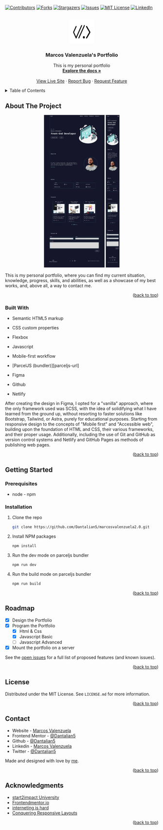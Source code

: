 <a name="readme-top"></a>

[![Contributors][contributors-shield]][contributors-url]
[![Forks][forks-shield]][forks-url]
[![Stargazers][stars-shield]][stars-url]
[![Issues][issues-shield]][issues-url]
[![MIT License][license-shield]][license-url]
[![LinkedIn][linkedin-shield]][linkedin-url]

<!-- PROJECT LOGO -->
<br />
<div align="center">
  <a href="https://github.com/Dantalian5/marcosvalenzuela2.0">
    <img src="src/assets/favicon/android-chrome-512x512.png" alt="Logo" width="80" height="80">
  </a>

<h3 align="center">Marcos Valenzuela's Portfolio</h3>

  <p align="center">
    This is my personal portfolio
    <br />
    <a href="https://github.com/Dantalian5/marcosvalenzuela2.0"><strong>Explore the docs »</strong></a>
    <br />
    <br />
    <a href="https://marcosvalenzuela.netlify.app">View Live Site</a>
    ·
    <a href="https://github.com/Dantalian5/marcosvalenzuela2.0/issues">Report Bug</a>
    ·
    <a href="https://github.com/Dantalian5/marcosvalenzuela2.0/issues">Request Feature</a>
  </p>
</div>

<!-- TABLE OF CONTENTS -->
<details>
  <summary>Table of Contents</summary>
  <ol>
    <li>
      <a href="#about-the-project">About The Project</a>
      <ul>
        <li><a href="#built-with">Built With</a></li>
      </ul>
    </li>
    <li>
      <a href="#getting-started">Getting Started</a>
      <ul>
        <li><a href="#prerequisites">Prerequisites</a></li>
        <li><a href="#installation">Installation</a></li>
      </ul>
    </li>
    <li><a href="#roadmap">Roadmap</a></li>
    <li><a href="#contributing">Contributing</a></li>
    <li><a href="#license">License</a></li>
    <li><a href="#contact">Contact</a></li>
    <li><a href="#acknowledgments">Acknowledgments</a></li>
  </ol>
</details>

<!-- ABOUT THE PROJECT -->

## About The Project

<div align="center" >
    <img src="./screenshot-desktop.jpg" alt="Logo" width="auto" height="500">
    <img src="./screenshot-mobile.jpg" alt="Logo" width="autoi" height="500">
</div>

This is my personal portfolio, where you can find my current situation, knowledge, progress, skills, and abilities, as well as a showcase of my best works, and, above all, a way to contact me.

<p align="right">(<a href="#readme-top">back to top</a>)</p>

### Built With

- Semantic HTML5 markup
- CSS custom properties
- Flexbox
- Javascript
- Mobile-first workflow
- [ParcelJS (bundler)][parceljs-url]

- Figma
- Github
- Netlify

After creating the design in Figma, I opted for a "vanilla" approach, where the only framework used was SCSS, with the idea of solidifying what I have learned from the ground up, without resorting to faster solutions like Bootstrap, Tailwind, or Astra, purely for educational purposes.
Starting from responsive design to the concepts of "Mobile first" and "Accessible web", building upon the foundation of HTML and CSS, their various frameworks, and their proper usage. Additionally, including the use of Git and GitHub as version control systems and Netlify and GitHub Pages as methods of publishing web pages.

<p align="right">(<a href="#readme-top">back to top</a>)</p>

<!-- GETTING STARTED -->

## Getting Started

### Prerequisites

- node - npm

### Installation

1. Clone the repo
   ```sh
   git clone https://github.com/Dantalian5/marcosvalenzuela2.0.git
   ```
2. Install NPM packages
   ```sh
   npm install
   ```
3. Run the dev mode on parceljs bundler
   ```js
   npm run dev
   ```
4. Run the build mode on parceljs bundler
   ```js
   npm run build
   ```

<p align="right">(<a href="#readme-top">back to top</a>)</p>

<!-- USAGE EXAMPLES -->

## Roadmap

- [x] Design the Portfolio
- [x] Program the Portfolio
  - [x] Html & Css
  - [x] Javascript Basic
  - [ ] Javascript Advanced
- [x] Mount the portfolio on a server

See the [open issues](https://github.com/Dantalian5/marcosvalenzuela2.0/issues) for a full list of proposed features (and known issues).

<p align="right">(<a href="#readme-top">back to top</a>)</p>

<!-- LICENSE -->

## License

Distributed under the MIT License. See `LICENSE.md` for more information.

<p align="right">(<a href="#readme-top">back to top</a>)</p>

<!-- CONTACT -->

## Contact

- Website - [Marcos Valenzuela](https://marcosvalenzuela.netlify.app)
- Frontend Mentor - [@Dantalian5](https://www.frontendmentor.io/profile/Dantalian5)
- Github - [@Dantalian5](https://github.com/Dantalian5)
- Linkedin - [Marcos Valenzuela](https://www.linkedin.com/in/marcos-valenzuela-coding)
- Twitter - [@Dantalian5](https://www.twitter.com/Dantalian5)

Made and designed with love by [me](https://marcosvalenzuela.netlify.app).

<p align="right">(<a href="#readme-top">back to top</a>)</p>

<!-- ACKNOWLEDGMENTS -->

## Acknowledgments

- [start2impact University](https://www.start2impact.it)
- [Frontendmentor.io](https://www.frontendmentor.io/)
- [interneting is hard](https://internetingishard.netlify.app)
- [Conquering Responsive Layouts](https://courses.kevinpowell.co/conquering-responsive-layouts)

<p align="right">(<a href="#readme-top">back to top</a>)</p>

<!-- MARKDOWN LINKS & IMAGES -->
<!-- https://www.markdownguide.org/basic-syntax/#reference-style-links -->

[contributors-shield]: https://img.shields.io/github/contributors/Dantalian5/marcosvalenzuela2.0.svg?style=for-the-badge
[contributors-url]: https://github.com/Dantalian5/marcosvalenzuela2.0/graphs/contributors
[forks-shield]: https://img.shields.io/github/forks/Dantalian5/marcosvalenzuela2.0.svg?style=for-the-badge
[forks-url]: https://github.com/Dantalian5/marcosvalenzuela2.0/network/members
[stars-shield]: https://img.shields.io/github/stars/Dantalian5/marcosvalenzuela2.0.svg?style=for-the-badge
[stars-url]: https://github.com/Dantalian5/marcosvalenzuela2.0/stargazers
[issues-shield]: https://img.shields.io/github/issues/Dantalian5/marcosvalenzuela2.0.svg?style=for-the-badge
[issues-url]: https://github.com/Dantalian5/marcosvalenzuela2.0/issues
[license-shield]: https://img.shields.io/github/license/Dantalian5/marcosvalenzuela2.0.svg?style=for-the-badge
[license-url]: https://github.com/Dantalian5/marcosvalenzuela2.0/blob/main/LICENSE
[linkedin-shield]: https://img.shields.io/badge/-LinkedIn-black.svg?style=for-the-badge&logo=linkedin&colorB=555
[linkedin-url]: https://www.linkedin.com/in/marcos-valenzuela-coding
[desktop-screenshot]: ./screenshot-desktop.jpg
[mobile-screenshot]: ./screenshot-mobile.jpg
